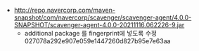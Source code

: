* http://repo.navercorp.com/maven-snapshot/com/navercorp/scavenger/scavenger-agent/4.0.0-SNAPSHOT/scavenger-agent-4.0.0-20211116.062226-9.jar
    * additional package 를 fingerprint에 넣도록 수정 027078a292e907e059e1447260d827b95e7e63aa
